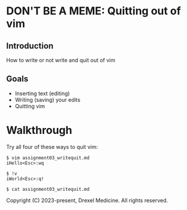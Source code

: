 # DON'T BE A MEME: Quitting out of vim

## Introduction

How to write or not write and quit out of vim

## Goals

* Inserting text (editing)
* Writing (saving) your edits
* Quitting vim

# Walkthrough

Try all four of these ways to quit vim:
```
$ vim assignment03_writequit.md
iHello<Esc>:wq

$ !v
iWorld<Esc>:q!

$ cat assignment03_writequit.md
```

Copyright (C) 2023-present, Drexel Medicine. All rights reserved.
